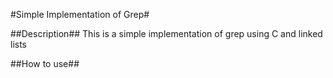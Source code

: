 #Simple Implementation of Grep#

##Description##
This is a simple implementation of grep using C and linked lists

##How to use##
